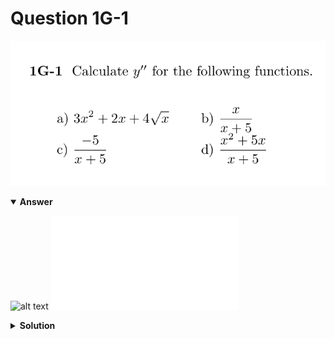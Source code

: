 # Question 1G-1
![alt text](q1G-1.png)

<details open>
<summary><b>Answer</b></summary>

![alt text](a1G-1.svg)
![alt text](a1G-1.py)
</details>

<details>
<summary><b>Solution</b></summary>

![alt text](s1G-1.png)
</details>
